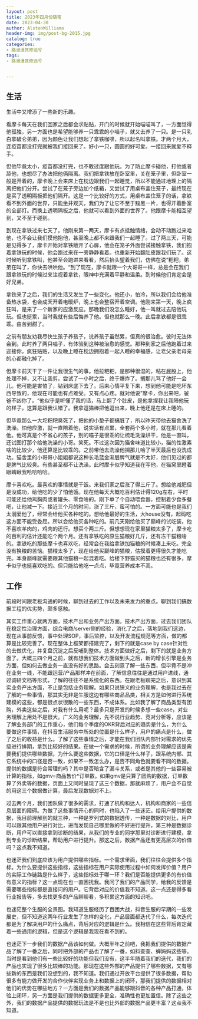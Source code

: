 ```yaml
---
layout: post
title: 2023年四月份随笔
date: 2023-04-30
author: AlstonWilliams
header-img: img/post-bg-2015.jpg
catalog: true
categories:
- 路漫漫其修远兮
tags:
- 路漫漫其修远兮


---
```


## 生活

生活中又增添了一些新的乐趣。

看摩卡每天在我们回家之后都会求贴贴，开门的时候就开始喵喵叫了，一方面觉得他孤独，另一方面也是希望能够养一只乖乖的小喵子，就又去养了一只。是一只乳白拿破仑弟弟，因为颜色让我们想起了拿铁咖啡，所以起名叫拿铁。才两个月大，连疫苗都没打完就被我们接回来了。好小一只，圆圆的好可爱。一接回来就爱不释手。

但他毕竟太小，疫苗都没打完，也不敢过度跟他玩。为了防止摩卡碰他，打他或者舔他，也想尽了办法把他俩隔离。我们把拿铁放在卧室里，关在笼子里，但卧室一般是开着的，摩卡晚上会来床上在枕边跟我们一起睡觉，所以不能通过地理上的隔离把他们分开。尝试了在笼子旁边加个纸箱，又尝试了用桌布盖住笼子，最终现在是买了透明隔板把他们隔开。这是一个比较好的方式，用桌布盖住笼子的话，拿铁看不到外面的世界，只能坐井观天，我们为了让它不至于黢黑一片，也得开着卧室的全部灯。而换上透明隔板之后，他就可以看到外面的世界了。他跟摩卡能相互望到，又不至于碰到。

到现在拿铁过来七天了。他刚来第一两天，摩卡有点抵触情绪，会动不动跑过来哈他，也不会让我们摸他抱他，甚至晚上都不来跟我们一起睡了。过了两三天，可能是见得多了，摩卡开始对拿铁敞开了心扉，他会在笼子外面尝试接触拿铁，我们抱着拿铁玩的时候，他会跑过来在一旁静静看着。也重新开始翻肚皮跟我们玩了。这时候听到拿铁叫，他甚至会跑进来看看，然后抬头望着我们，仿佛在说“粑粑，弟弟在叫了，你快去哄哄他。“到了现在，摩卡就跟一个大哥哥一样，总是会在我们跟拿铁玩的时候过来注视着拿铁，眼神中充满着平静和温柔。到时候他们肯定会是好兄弟。

拿铁来了之后，我们的生活又发生了一些变化。他还小，怕冷，所以我们会给他准备热水袋，也会成天开着电暖炉，晚上也会整宿开着空调。他刚来第一天，晚上疯狂叫，是来了一个新家的应激反应。那晚我们没怎么睡好，他一叫就过去陪他玩玩。但也挺累，当时我就有些后悔养了他。但也就那么一晚。此后拿铁都是很乖乖。由苦到甜了。

之前有朋友劝我尽快生孩子养孩子，说养孩子虽然累，但真的很治愈。彼时无法体会到。此时养了两只喵子，有体验到这种被治愈的感觉。那种到家之后他跑着过来迎接你，疯狂贴贴，以及晚上睡在枕边拥抱着一起入睡的幸福感，让老父亲老母亲的心都融化掉了。

但摩卡前天干了一件让我很生气的事。他拉粑粑，是那种很湿的，粘在屁股上，他处理不掉，又不让我剪。尝试了一小时之后，终于爆炸了。搁那儿骂了他好一会儿。他可能是害怕了，钻到床底下去了。后来心情平复下来，想到他可能是吃坏东西导致的，他现在可能也有点难受。又有点心疼。就对他说”摩卡，你出来吧，爸爸不凶你了。“他似乎是听懂了我的话，马上翻了个肚皮，是他拿捏我让我陪他玩的样子，这算是跟我认错了。我拿逗猫棒把他逗出来，晚上他还是在床上睡的。

但毕竟那么一大坨粑粑臭死了，把他的小垫子都搞脏了，所以昨天带他去猫舍洗了洗澡。怕他应激，就一直陪着他，说实话有点累，全套两个多小时，就在那儿看着他。他可真是个不省心的孩子，别的喵子是很乖的让梳毛洗澡烘干，他是一直叫，还试图打那个给他洗澡的小哥。笑死。不过这次因为猫舍味道比较小，猫的性激素啥的比较少，他还算是比较乖的。之前带他去洗澡他搁那儿哈了半天最后也没洗成功。猫舍里的小哥哥小姐姐都说这种长毛蓝金渐层脾气就是不太好，他们见过的都是脾气比较臭。有些甚至都不让洗澡。此时摩卡似乎知道我在写他，在猫窝里瞪着眼睛瞅我哈哈哈哈。

摩卡喜欢吃。最喜欢的事情就是干饭。来我们家之后涨了得三斤了。想给他减肥但是没成功，给他吃的少了怕他饿。现在他每天大概吃百利估计得120g左右，平时可能还给他鸡胸肉或者罐头、零食啥的。刚下单了个自动喂食器，控制着少食多餐吧，让他减一下。接近三个月的时间，涨了三斤，蛮可怕的。一方面可能也是我们太溺爱他了，经常会给他买各种吃的。想给他最好的生活，大house没有，起码吃这方面不能受委屈。所以会给他买各种吃的。前几天刚给他买了巅峰的试吃装，他不喜欢羊肉的，鸡肉的还行。想买个两三斤。但想想现在家里猫粮太多了，摩卡吃的百利的估计还能吃个两个月。还有拿铁吃的原生猫粮好几斤，还有冻干猫粮啥的。拿铁吃的那些摩卡也喜欢吃，经常会在我给拿铁加猫粮的时候凑上来吃。完全没有换粮的苦恼。猫粮太多了，现在给他买巅峰的猫粮，估摸着更得很久才能吃完。本身巅峰就需要跟其他猫粮一起混着吃。给楼下野猫买的猫粮也还有很多，摩卡似乎也挺喜欢吃的。但只能给他吃一点点，毕竟营养成本不高。

## 工作

前段时间跟老板沟通的时候，聊到过去的工作以及未来发力的重点。聊到我们搞数据工程的优劣势，颇多感触。

其实工作重心就两方面，技术产出和业务产出方面。技术产出方面，过去我们团队在稳定性治理方面，综合电商/server侧的经验，消化了之后，落地到我们这边，现在从事前反馈，事中处理SOP，事后监控，以及开发流程规范等方面，做的都算是比较完善了。现在整体上框架都搭建完了，剩下的就是case by case针对性的去做优化，并复盘沉淀之后反哺到整体。技术方面做好之后，剩下的就是业务方面了。大概三四个月之前，就有想我们技术方面做到头之后，新的增长引擎是业务方面，但如何去做业务一直没有好的思路。会去刻意了解一些东西，但毕竟不是冲在业务一线，不能跟运营/产品那样冲在前面，了解信息往往是通过用户进线，通过调研文档等形式，了解的往往不是系统化的东西。在跟老板聊完之后，意识到其实业务产出方面，不止是包括业务理解。如果只说狭义的业务理解，也是我过去在了解的一些事情，那其实无非是生服这边有哪些商品品类，相关方是如何进行系统建模的这些，都是很点状很散的一些东西，不成体系。比如我了解了商品类型有团购，外卖这些之后，对我有什么用呢？最多只是开发的时候多想一些case，对业务理解上用处不是很大。广义的业务理解，先不说行业趋势、竞对分析等，应该是了解业务部门的工作重心，他们每个季度的OKR背后对应的趋势是什么，为什么要做这件事情，在抖音生活服务中所处的位置是什么样子，用户的痛点是什么，做了之后的收益是什么。了解了这些事情之后，才能在我们团队内部针对需求的优先级进行排期，拿到比较好的结果。在做一个需求的时候，所谓的业务理解应该是需要我们提供哪些数据，为什么要这些数据，它的口径是什么样子，跟系统内部、其它系统中的口径是否一致，如果不一致怎么办，是否不同角色就要看不同的数据。提供的数据是符合常理的吗？其中是否暗含了漏斗关系，或者是其他的一些容易被计算的指标，如gmv=商品售价*订单数。如果gmv是只算了团购的数据，订单数算了外卖等的数据，页面上又同时呈现了这三个数据，那就麻烦了，用户会不自觉的用这三个数据做计算，最后发现数据对不上。

过去两个月，我们团队做了很多的需求，打通了机构和达人，机构和商家的一些信息层面的障碍。为做了这些事情开心的同时，也陷入了一些迷茫。给用户提供的数据，我目前理解到的就三种，一种是罗列式的数据透传，一种是数据的对比，用户可以跟其他用户进行对比，进而发现自己哪里做的不好进行提升，第三种是数据诊断，用户可以直接拿到诊断的结果，从我们的专业的同学那里对诊断进行建模，拿到专业的诊断结果，帮助用户进行提升。那这之后，数据产品还有更高层次的价值吗？这点我不知道。

也迷茫我们到底应该为用户提供哪些指标。一个需求里面，我们往往会提供多个指标。为什么要提供这些指标，这些指标在用户实际使用过程中如何发挥价值？用户的实际工作链路是什么样子，这些指标处于哪一环？我们是否能提供更多的有价值有意义的指标？这一点现在也一直困扰我。我问了我们的产品同学，给我的反馈是需要哪些指标都是直接问的用户。它背后对应的价值我不知道。这一点还是得多看行业报告等，多去找更多的产品聊聊看，多积累这方面的知识吧。

也迷茫整个生服的全景图。我知道生服经历了百团大战，抖音生服的早期的一些发展史，但不知道这两年行业发生了怎样的变化，产品层面都迭代了什么，每次迭代都是为了解决用户的什么痛点，背后对应的逻辑是什么。我相信在这些背后肯定藏着一些通用的逻辑，但是这个逻辑是我现在看不到的。

也迷茫下一步我们的数据产品该如何做。大概半年之前吧，我把我们提供的数据产品了解了一番之后，同时把外部的产品也了解了一番，如抖查查、蝉妈妈这些等。当时是看到他们有一些比较好的功能但我们没有，这半年随着我们的迭代，我们的产品也实现了很多比较棒的功能。那现在这些外部的产品提供了哪些数据，又有哪些新的东西是我们没想到的，我不知道。我们通过开放平台提供了很多数据，帮助很多有能力做开发的合作伙伴实现业务上和数据上的闭环，那我们提供的数据相对他们的优势在哪些地方？一方面是我们的数据产品能够跟抖音的各种产品打通，体验上闭环，另一方面是我们提供的数据更多更全，准确性也更加置信。除了这些之外，我们的数据产品提供的数据玩法是不是也比外部的数据产品更丰富？这点我不知道。
